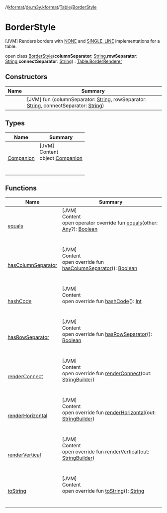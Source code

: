 //[kformat](../../../index.md)/[de.m3y.kformat](../../index.md)/[Table](../index.md)/[BorderStyle](index.md)



# BorderStyle  
 [JVM] Renders borders with [NONE](-companion/index.md#de.m3y.kformat/Table.BorderStyle.Companion/NONE/#/PointingToDeclaration/) and [SINGLE_LINE](-companion/index.md#de.m3y.kformat/Table.BorderStyle.Companion/SINGLE_LINE/#/PointingToDeclaration/) implementations for a table.  
  
open class [BorderStyle](index.md)(**columnSeparator**: [String](https://kotlinlang.org/api/latest/jvm/stdlib/kotlin/-string/index.html),**rowSeparator**: [String](https://kotlinlang.org/api/latest/jvm/stdlib/kotlin/-string/index.html),**connectSeparator**: [String](https://kotlinlang.org/api/latest/jvm/stdlib/kotlin/-string/index.html)) : [Table.BorderRenderer](../-border-renderer/index.md)   


## Constructors  
  
|  Name|  Summary| 
|---|---|
| [<init>](-init-.md)|  [JVM] fun [<init>](-init-.md)(columnSeparator: [String](https://kotlinlang.org/api/latest/jvm/stdlib/kotlin/-string/index.html), rowSeparator: [String](https://kotlinlang.org/api/latest/jvm/stdlib/kotlin/-string/index.html), connectSeparator: [String](https://kotlinlang.org/api/latest/jvm/stdlib/kotlin/-string/index.html))   <br>


## Types  
  
|  Name|  Summary| 
|---|---|
| [Companion](-companion/index.md)| [JVM]  <br>Content  <br>object [Companion](-companion/index.md)  <br><br><br>


## Functions  
  
|  Name|  Summary| 
|---|---|
| [equals](https://kotlinlang.org/api/latest/jvm/stdlib/kotlin/-any/equals.html)| [JVM]  <br>Content  <br>open operator override fun [equals](https://kotlinlang.org/api/latest/jvm/stdlib/kotlin/-any/equals.html)(other: [Any](https://kotlinlang.org/api/latest/jvm/stdlib/kotlin/-any/index.html)?): [Boolean](https://kotlinlang.org/api/latest/jvm/stdlib/kotlin/-boolean/index.html)  <br><br><br>
| [hasColumnSeparator](has-column-separator.md)| [JVM]  <br>Content  <br>open override fun [hasColumnSeparator](has-column-separator.md)(): [Boolean](https://kotlinlang.org/api/latest/jvm/stdlib/kotlin/-boolean/index.html)  <br><br><br>
| [hashCode](https://kotlinlang.org/api/latest/jvm/stdlib/kotlin/-any/hash-code.html)| [JVM]  <br>Content  <br>open override fun [hashCode](https://kotlinlang.org/api/latest/jvm/stdlib/kotlin/-any/hash-code.html)(): [Int](https://kotlinlang.org/api/latest/jvm/stdlib/kotlin/-int/index.html)  <br><br><br>
| [hasRowSeparator](has-row-separator.md)| [JVM]  <br>Content  <br>open override fun [hasRowSeparator](has-row-separator.md)(): [Boolean](https://kotlinlang.org/api/latest/jvm/stdlib/kotlin/-boolean/index.html)  <br><br><br>
| [renderConnect](render-connect.md)| [JVM]  <br>Content  <br>open override fun [renderConnect](render-connect.md)(out: [StringBuilder](https://docs.oracle.com/javase/8/docs/api/java/lang/StringBuilder.html))  <br><br><br>
| [renderHorizontal](render-horizontal.md)| [JVM]  <br>Content  <br>open override fun [renderHorizontal](render-horizontal.md)(out: [StringBuilder](https://docs.oracle.com/javase/8/docs/api/java/lang/StringBuilder.html))  <br><br><br>
| [renderVertical](render-vertical.md)| [JVM]  <br>Content  <br>open override fun [renderVertical](render-vertical.md)(out: [StringBuilder](https://docs.oracle.com/javase/8/docs/api/java/lang/StringBuilder.html))  <br><br><br>
| [toString](https://kotlinlang.org/api/latest/jvm/stdlib/kotlin/-any/to-string.html)| [JVM]  <br>Content  <br>open override fun [toString](https://kotlinlang.org/api/latest/jvm/stdlib/kotlin/-any/to-string.html)(): [String](https://kotlinlang.org/api/latest/jvm/stdlib/kotlin/-string/index.html)  <br><br><br>

